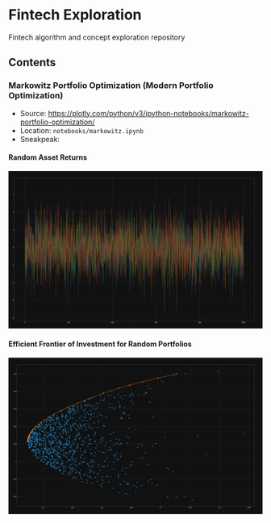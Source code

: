 # Fintech Exploration
Fintech algorithm and concept exploration repository

## Contents
### Markowitz Portfolio Optimization (Modern Portfolio Optimization)
- Source: https://plotly.com/python/v3/ipython-notebooks/markowitz-portfolio-optimization/
- Location: `notebooks/markowitz.ipynb`
- Sneakpeak:

#### Random Asset Returns
![random_asset_returns.png](resources/random_asset_returns.png)

#### Efficient Frontier of Investment for Random Portfolios
![simulated_efficient_frontier](resources/simulated_efficient_frontier.png)
